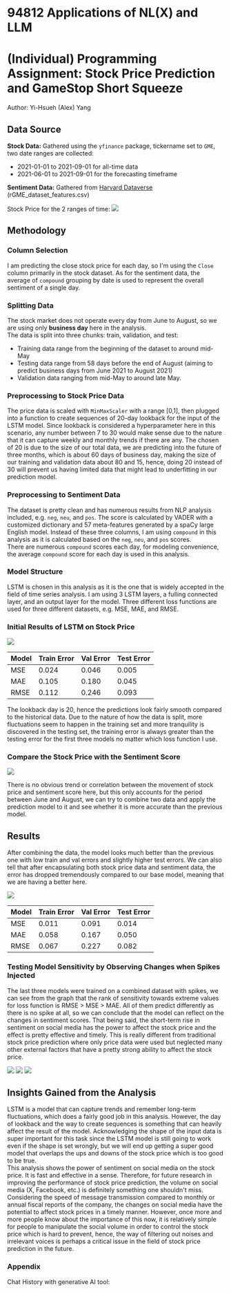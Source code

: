 # 94812 Applications of NL(X) and LLM
# (Individual) Programming Assignment: Stock Price Prediction and GameStop Short Squeeze
Author: Yi-Hsueh (Alex) Yang

## Data Source

**Stock Data:** Gathered using the `yfinance` package, tickername set to `GME`, two date ranges are collected: 

- 2021-01-01 to 2021-09-01 for all-time data
- 2021-06-01 to 2021-09-01 for the forecasting timeframe 

**Sentiment Data:** Gathered from [Harvard Dataverse](https://dataverse.harvard.edu/dataset.xhtml?persistentId=doi:10.7910/DVN/TUMIPC) (rGME_dataset_features.csv)

Stock Price for the 2 ranges of time:
![](images/stock_price.png)

## Methodology

### Column Selection

I am predicting the close stock price for each day, so I'm using the `Close` column primarily in the stock dataset. As for the sentiment data, the average of `compound` grouping by date is used to represent the overall sentiment of a single day.

### Splitting Data

The stock market does not operate every day from June to August, so we are using only **business day** here in the analysis. <br>
The data is split into three chunks: train, validation, and test:

- Training data range from the beginning of the dataset to around mid-May
- Testing data range from 58 days before the end of August (aiming to predict business days from June 2021 to August 2021)
- Validation data ranging from mid-May to around late May.

### Preprocessing to Stock Price Data

The price data is scaled with `MinMaxScaler` with a range [0,1], then plugged into a function to create sequences of 20-day lookback for the input of the LSTM model. 
Since lookback is considered a hyperparameter here in this scenario, any number between 7 to 30 would make sense due to the nature that it can capture weekly and monthly trends if there are any. The chosen of 20 is due to the size of our total data, we are predicting into the future of three months, which is about 60 days of business day, making the size of our training and validation data about 80 and 15, hence, doing 20 instead of 30 will prevent us having limited data that might lead to underfitting in our prediction model.

### Preprocessing to Sentiment Data

The dataset is pretty clean and has numerous results from NLP analysis included, e.g. `neg`, `neu`, and `pos`. The score is calculated by VADER with a customized dictionary and 57 meta-features generated by a spaCy large English model. Instead of these three columns, I am using `compound` in this analysis as it is calculated based on the `neg`, `neu`, and `pos` scores. <br>
There are numerous `compound` scores each day, for modeling convenience, the average `compound` score for each day is used in this analysis.

### Model Structure

LSTM is chosen in this analysis as it is the one that is widely accepted in the field of time series analysis. I am using 3 LSTM layers, a fulling connected layer, and an output layer for the model. Three different loss functions are used for three different datasets, e.g. MSE, MAE, and RMSE.

### Initial Results of LSTM on Stock Price
![](images/predictions_different_loss.png)

| Model    | Train Error | Val Error | Test Error |
| -------- | ----------- | --------- | ---------- |
| MSE	    |0.024 	     |0.046   	|  0.005     |
| MAE	 	 |0.105   	  |0.180   	 | 0.045     |
| RMSE     |0.112   	  |0.246   	 | 0.093     |

The lookback day is 20, hence the predictions look fairly smooth compared to the historical data. Due to the nature of how the data is split, more fluctuations seem to happen in the training set and more tranquility is discovered in the testing set, the training error is always greater than the testing error for the first three models no matter which loss function I use.  

### Compare the Stock Price with the Sentiment Score
![](images/sentiment_and_stock_price.png)

There is no obvious trend or correlation between the movement of stock price and sentiment score here, but this only accounts for the period between June and August, we can try to combine two data and apply the prediction model to it and see whether it is more accurate than the previous model.


## Results

After combining the data, the model looks much better than the previous one with low train and val errors and slightly higher test errors. We can also tell that after encapsulating both stock price data and sentiment data, the error has dropped tremendously compared to our base model, meaning that we are having a better here.

![](images/predictions_combined.png)

| Model    | Train Error | Val Error | Test Error |
| -------- | ----------- | --------- | ---------- |
| MSE	    |0.011	     |0.091   	|  0.014      |
| MAE	 	 |0.058   	  |0.167  	 | 0.050     |
| RMSE     |0.067   	  |0.227   	 | 0.082     |

### Testing Model Sensitivity by Observing Changes when Spikes Injected

The last three models were trained on a combined dataset with spikes, we can see from the graph that the rank of sensitivity towards extreme values for loss function is RMSE > MSE > MAE. All of them predict differently as there is no spike at all, so we can conclude that the model can reflect on the changes in sentiment scores. That being said, the short-term rise in sentiment on social media has the power to affect the stock price and the effect is pretty effective and timely. This is really different from traditional stock price prediction where only price data were used but neglected many other external factors that have a pretty strong ability to affect the stock price. 

![](images/predictions_spikes(MSE).png)
![](images/predictions_spikes(MAE).png)
![](images/predictions_spikes(RMSE).png)


## Insights Gained from the Analysis

LSTM is a model that can capture trends and remember long-term fluctuations, which does a fairly good job in this analysis. However, the day of lookback and the way to create sequences is something that can heavily affect the result of the model. Acknowledging the shape of the input data is super important for this task since the LSTM model is still going to work even if the shape is set wrongly, but we will end up getting a super good model that overlaps the ups and downs of the stock price which is too good to be true. <br>
This analysis shows the power of sentiment on social media on the stock price. It is fast and effective in a sense. Therefore, for future research in improving the performance of stock price prediction, the volume on social media (X, Facebook, etc.) is definitely something one shouldn't miss. Considering the speed of message transmission compared to monthly or annual fiscal reports of the company, the changes on social media have the potential to affect stock prices in a timely manner. However, once more and more people know about the importance of this now, it is relatively simple for people to manipulate the social volume in order to control the stock price which is hard to prevent, hence, the way of filtering out noises and irrelevant voices is perhaps a critical issue in the field of stock price prediction in the future.

### Appendix

Chat History with generative AI tool:  
